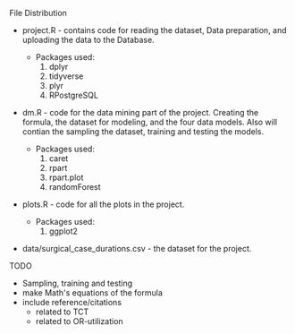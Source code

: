 
File Distribution

- project.R - contains code for reading the dataset, Data preparation, and uploading the data to the Database.
  - Packages used:
     1. dplyr
     2. tidyverse
     3. plyr
     5. RPostgreSQL
    
    
- dm.R - code for the data mining part of the project. Creating the formula, the dataset for modeling, and the four data models. Also will contian the sampling the dataset, training and testing the models.
  - Packages used:
    1. caret
    2. rpart
    3. rpart.plot
    4. randomForest

- plots.R - code for all the plots in the project. 
  - Packages used:
    1. ggplot2
    
- data/surgical_case_durations.csv - the dataset for the project.

TODO
- Sampling, training and testing
- make Math's equations of the formula
- include reference/citations
  - related to TCT
  - related to OR-utilization
